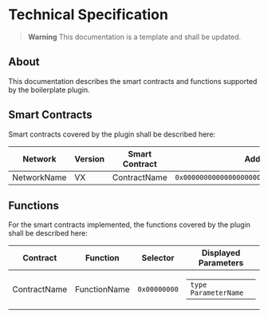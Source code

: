 # Technical Specification

> **Warning**
This documentation is a template and shall be updated.

## About

This documentation describes the smart contracts and functions supported by the boilerplate plugin.

## Smart Contracts

Smart contracts covered by the plugin shall be described here:

|  Network | Version | Smart Contract | Address |
|   ----   |   ---   |      ----      |   ---   |
| NetworkName   | VX  | ContractName  | `0x0000000000000000000000000000000000000000` |

## Functions

For the smart contracts implemented, the functions covered by the plugin shall be described here:

|Contract |    Function   | Selector  | Displayed Parameters |
|   ---   |    ---        | ---       | --- |
|ContractName  | FunctionName           | `0x00000000`| <table><tbody> <tr><td><code>type ParameterName</code></td></tr> </tbody></table> |